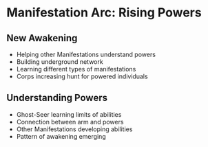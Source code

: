 # Manifestation Arc: Rising Powers

## New Awakening
- Helping other Manifestations understand powers
- Building underground network
- Learning different types of manifestations
- Corps increasing hunt for powered individuals

## Understanding Powers
- Ghost-Seer learning limits of abilities
- Connection between arm and powers
- Other Manifestations developing abilities
- Pattern of awakening emerging